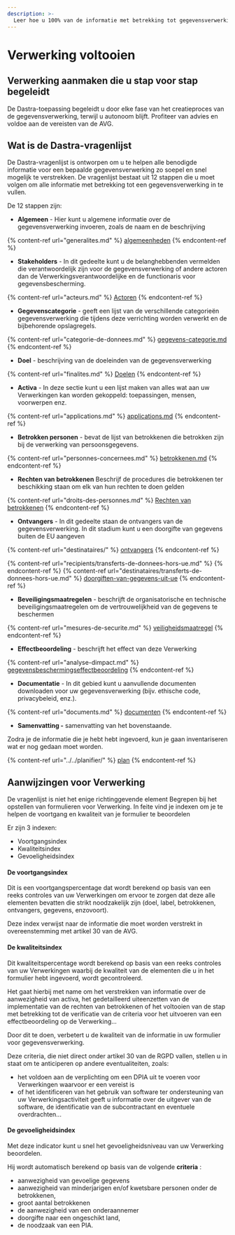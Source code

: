 ```yaml
---
description: >-
  Leer hoe u 100% van de informatie met betrekking tot gegevensverwerking kunt invullen in uw register.
---
```


# Verwerking voltooien

## Verwerking aanmaken die u stap voor stap begeleidt

De Dastra-toepassing begeleidt u door elke fase van het creatieproces van de gegevensverwerking, terwijl u autonoom blijft. Profiteer van advies en voldoe aan de vereisten van de AVG.



## Wat is de Dastra-vragenlijst &#x20;

De Dastra-vragenlijst is ontworpen om u te helpen alle benodigde informatie voor een bepaalde gegevensverwerking zo soepel en snel mogelijk te verstrekken. De vragenlijst bestaat uit 12 stappen die u moet volgen om alle informatie met betrekking tot een gegevensverwerking in te vullen.

De 12 stappen zijn:&#x20;

* **Algemeen** - Hier kunt u algemene informatie over de gegevensverwerking invoeren, zoals de naam en de beschrijving &#x20;

{% content-ref url="generalites.md" %}
[algemeenheden](generalites.md)
{% endcontent-ref %}

* **Stakeholders** - In dit gedeelte kunt u de belanghebbenden vermelden die verantwoordelijk zijn voor de gegevensverwerking of andere actoren dan de Verwerkingsverantwoordelijke en de functionaris voor gegevensbescherming.

{% content-ref url="acteurs.md" %}
[Actoren](acteurs.md)
{% endcontent-ref %}

* **Gegevenscategorie** - geeft een lijst van de verschillende categorieën gegevensverwerking die tijdens deze verrichting worden verwerkt en de bijbehorende opslagregels.

{% content-ref url="categorie-de-donnees.md" %}
[gegevens-categorie.md](categorie-de-donnees.md)
{% endcontent-ref %}

* **Doel** - beschrijving van de doeleinden van de gegevensverwerking&#x20;

{% content-ref url="finalites.md" %}
[Doelen](finalites.md)
{% endcontent-ref %}

* **Activa** - In deze sectie kunt u een lijst maken van alles wat aan uw Verwerkingen kan worden gekoppeld: toepassingen, mensen, voorwerpen enz.&#x20;

{% content-ref url="applications.md" %}
[applications.md](applications.md)
{% endcontent-ref %}

* **Betrokken personen** - bevat de lijst van betrokkenen die betrokken zijn bij de verwerking van persoonsgegevens.&#x20;

{% content-ref url="personnes-concernees.md" %}
[betrokkenen.md](personnes-concernees.md)
{% endcontent-ref %}

* **Rechten van betrokkenen** Beschrijf de procedures die betrokkenen ter beschikking staan om elk van hun rechten te doen gelden &#x20;

{% content-ref url="droits-des-personnes.md" %}
[Rechten van betrokkenen](droits-des-personnes.md)
{% endcontent-ref %}

* **Ontvangers** - In dit gedeelte staan de ontvangers van de gegevensverwerking. In dit stadium kunt u een doorgifte van gegevens buiten de EU aangeven &#x20;

{% content-ref url="destinataires/" %}
[ontvangers](destinataires/)
{% endcontent-ref %}

{% content-ref url="recipients/transferts-de-donnees-hors-ue.md" %}
{% endcontent-ref %} {% content-ref url="destinataires/transferts-de-donnees-hors-ue.md" %} [doorgiften-van-gegevens-uit-ue](destinataires/transferts-de-donnees-hors-ue.md)
{% endcontent-ref %}

* **Beveiligingsmaatregelen** - beschrijft de organisatorische en technische beveiligingsmaatregelen om de vertrouwelijkheid van de gegevens te beschermen &#x20;

{% content-ref url="mesures-de-securite.md" %}
[veiligheidsmaatregel](mesures-de-securite.md)
{% endcontent-ref %}

* **Effectbeoordeling** - beschrijft het effect van deze Verwerking&#x20;

{% content-ref url="analyse-dimpact.md" %}
[gegevensbeschermingseffectbeoordeling](analyse-dimpact.md)
{% endcontent-ref %}

* **Documentatie** - In dit gebied kunt u aanvullende documenten downloaden voor uw gegevensverwerking (bijv. ethische code, privacybeleid, enz.).

{% content-ref url="documents.md" %}
[documenten](documents.md)
{% endcontent-ref %}

* **Samenvatting -** samenvatting van het bovenstaande.&#x20;

Zodra je de informatie die je hebt hebt ingevoerd, kun je gaan inventariseren wat er nog gedaan moet worden.

{% content-ref url="../../planifier/" %}
[plan](../../planifier/)
{% endcontent-ref %}



## Aanwijzingen voor Verwerking

De vragenlijst is niet het enige richtinggevende element Begrepen bij het opstellen van formulieren voor Verwerking.
In feite vind je indexen om je te helpen de voortgang en kwaliteit van je formulier te beoordelen &#x20;

Er zijn 3 indexen:&#x20;

* Voortgangsindex
* Kwaliteitsindex
* Gevoeligheidsindex

#### De voortgangsindex

Dit is een voortgangspercentage dat wordt berekend op basis van een reeks controles van uw Verwerkingen om ervoor te zorgen dat deze alle elementen bevatten die strikt noodzakelijk zijn (doel, label, betrokkenen, ontvangers, gegevens, enzovoort).

Deze index verwijst naar de informatie die moet worden verstrekt in overeenstemming met artikel 30 van de AVG.

#### De kwaliteitsindex

Dit kwaliteitspercentage wordt berekend op basis van een reeks controles van uw Verwerkingen waarbij de kwaliteit van de elementen die u in het formulier hebt ingevoerd, wordt gecontroleerd.

Het gaat hierbij met name om het verstrekken van informatie over de aanwezigheid van activa, het gedetailleerd uiteenzetten van de implementatie van de rechten van betrokkenen of het voltooien van de stap met betrekking tot de verificatie van de criteria voor het uitvoeren van een effectbeoordeling op de Verwerking...&#x20;

Door dit te doen, verbetert u de kwaliteit van de informatie in uw formulier voor gegevensverwerking.

Deze criteria, die niet direct onder artikel 30 van de RGPD vallen, stellen u in staat om te anticiperen op andere eventualiteiten, zoals:&#x20;

* het voldoen aan de verplichting om een DPIA uit te voeren voor Verwerkingen waarvoor er een vereist is&#x20;
* of het identificeren van het gebruik van software ter ondersteuning van uw Verwerkingsactiviteit geeft u informatie over de uitgever van de software, de identificatie van de subcontractant en eventuele overdrachten...

#### De gevoeligheidsindex

Met deze indicator kunt u snel het gevoeligheidsniveau van uw Verwerking beoordelen.

Hij wordt automatisch berekend op basis van de volgende **criteria** :

* aanwezigheid van gevoelige gegevens
* aanwezigheid van minderjarigen en/of kwetsbare personen onder de betrokkenen,
* groot aantal betrokkenen
* de aanwezigheid van een onderaannemer
* doorgifte naar een ongeschikt land,
* de noodzaak van een PIA.